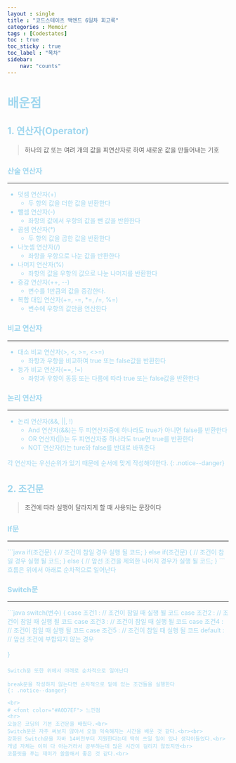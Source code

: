 ```yaml
---
layout : single
title : "코드스테이츠 백엔드 6일차 회고록"
categories : Memoir
tags : [Codestates]
toc : true
toc_sticky : true 
toc_label : "목차"
sidebar:
    nav: "counts"
---
```

<style> 
    p { line-height : 1.75em; }
</style>

# <font color="#A0D7EF"> 배운점

## <font color="#A0D7EF">1. 연산자(Operator)
> 하나의 값 또는 여려 개의 값을 피연산자로 하여 새로운 값을 만들어내는 기호

### <font color="#A0D7EF">산술 연산자
<hr>

* 덧셈 연산자(+)
  * 두 항의 값을 더한 값을 반환한다
* 뺄셈 연산자(-)
  * 좌항의 값에서 우항의 값을 뺀 값을 반환한다
* 곱셈 연산자(*)
  * 두 항의 값을 곱한 값을 반환한다
* 나눗셈 연산자(/)
  * 좌항을 우항으로 나눈 값을 반환한다
* 나머지 연산자(%)
  * 좌항의 값을 우항의 값으로 나눈 나머지를 반환한다
* 증감 연산자(++, --)
  * 변수를 1만큼의 값을 증감한다.
* 복합 대입 연산자(+=, -=, *=, /=, %=)
  * 변수에 우항의 값만큼 연산한다

### <font color="#A0D7EF">비교 연산자
<hr>

* 대소 비교 연산자(>, <, >=, <>=)
  * 좌항과 우항을 비교하여 true 또는 false값을 반환한다
* 등가 비교 연산자(==, !=)
  * 좌항과 우항이 동등 또는 다름에 따라 true 또는 false값을 반환한다

### <font color="#A0D7EF">논리 연산자
<hr>

* 논리 연산자(&&, \|\|, !)
  * And 연산자(&&)는 두 피연산자중에 하나라도 true가 아니면 false를 반환한다
  * OR 연산자(\|\|)는 두 피연산자중 하나라도 true면 true를 반환한다
  * NOT 연산자(!)는 ture와 false를 반대로 바꿔준다

각 연산자는 우선순위가 있기 때문에 순서에 맞게 작성해야한다.
{: .notice--danger}




## <font color="#A0D7EF">2. 조건문
> 조건에 따라 실행이 달라지게 할 때 사용되는 문장이다

### <font color="#A0D7EF">If문
<hr>
```java
if(조건문) {
  // 조건이 참일 경우 실행 될 코드;
}
else if(조건문) {
  // 조건이 참일 경우 실행 될 코드;
}
else {
  // 앞선 조건을 제외한 나머지 경우가 실행 될 코드;
}
```
흐름은 위에서 아래로 순차적으로 일어난다

### <font color="#A0D7EF">Switch문
<hr>
```java
switch(변수) {
  case 조건1 : // 조건이 참일 때 실행 될 코드
  case 조건2 : // 조건이 참일 때 실행 될 코드
  case 조건3 : // 조건이 참일 때 실행 될 코드
  case 조건4 : // 조건이 참일 때 실행 될 코드
  case 조건5 : // 조건이 참일 때 실행 될 코드
  default : // 앞선 조건에 부합되지 않는 경우

}
```
Switch문 또한 위에서 아래로 순차적으로 일어난다

break문을 작성하지 않는다면 순차적으로 밑에 있는 조건들을 실행한다
{: .notice--danger}

<br>
# <font color="#A0D7EF"> 느낀점
<hr>
오늘은 코딩의 기본 조건문을 배웠다.<br>
Switch문은 자주 써보지 않아서 오늘 익숙해지는 시간을 배운 것 같다.<br><br>
강화된 Switch문을 자바 14버전부터 지원한다는데 딱히 쓰일 일이 있나 생각이들었다.<br>
개념 자체는 이미 다 아는거라서 공부하는데 많은 시간이 걸리지 않았지만<br>
코플릿을 푸는 재미가 쏠쏠해서 좋은 것 같다.<br>

